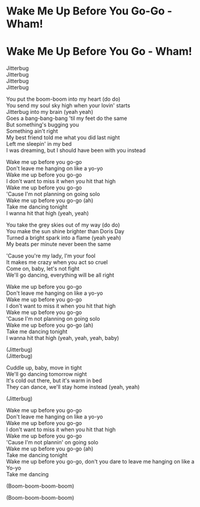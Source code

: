 # Wake Me Up Before You Go-Go - Wham!

# Wake Me Up Before You Go - Wham!

Jitterbug\
Jitterbug\
Jitterbug\
Jitterbug

You put the boom-boom into my heart (do do)\
You send my soul sky high when your lovin' starts\
Jitterbug into my brain (yeah yeah)\
Goes a bang-bang-bang 'til my feet do the same\
But something's bugging you\
Something ain't right\
My best friend told me what you did last night\
Left me sleepin' in my bed\
I was dreaming, but I should have been with you instead

Wake me up before you go-go\
Don't leave me hanging on like a yo-yo\
Wake me up before you go-go\
I don't want to miss it when you hit that high\
Wake me up before you go-go\
'Cause I'm not planning on going solo\
Wake me up before you go-go (ah)\
Take me dancing tonight\
I wanna hit that high (yeah, yeah)

You take the grey skies out of my way (do do)\
You make the sun shine brighter than Doris Day\
Turned a bright spark into a flame (yeah yeah)\
My beats per minute never been the same

'Cause you're my lady, I'm your fool\
It makes me crazy when you act so cruel\
Come on, baby, let's not fight\
We'll go dancing, everything will be all right

Wake me up before you go-go\
Don't leave me hanging on like a yo-yo\
Wake me up before you go-go\
I don't want to miss it when you hit that high\
Wake me up before you go-go\
'Cause I'm not planning on going solo\
Wake me up before you go-go (ah)\
Take me dancing tonight\
I wanna hit that high (yeah, yeah, yeah, baby)

(Jitterbug)\
(Jitterbug)

Cuddle up, baby, move in tight\
We'll go dancing tomorrow night\
It's cold out there, but it's warm in bed\
They can dance, we'll stay home instead (yeah, yeah)

(Jitterbug)

Wake me up before you go-go\
Don't leave me hanging on like a yo-yo\
Wake me up before you go-go\
I don't want to miss it when you hit that high\
Wake me up before you go-go\
'Cause I'm not plannin' on going solo\
Wake me up before you go-go (ah)\
Take me dancing tonight\
Wake me up before you go-go, don't you dare to leave me hanging on like a\
Yo-yo\
Take me dancing

(Boom-boom-boom-boom)

(Boom-boom-boom-boom)